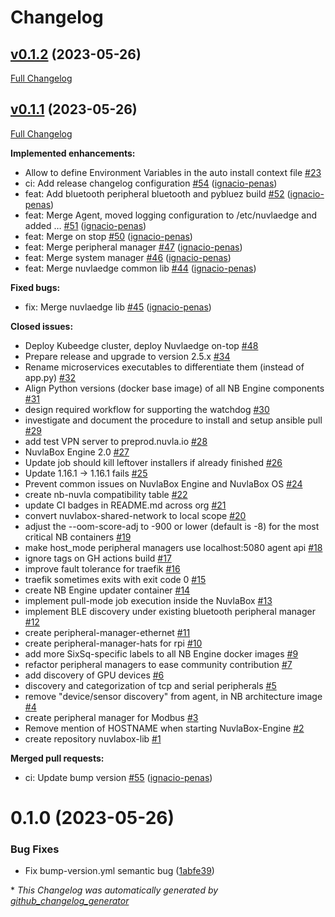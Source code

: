 # Changelog

## [v0.1.2](https://github.com/nuvlaedge/nuvlaedge/tree/v0.1.2) (2023-05-26)

[Full Changelog](https://github.com/nuvlaedge/nuvlaedge/compare/v0.1.1...v0.1.2)

## [v0.1.1](https://github.com/nuvlaedge/nuvlaedge/tree/v0.1.1) (2023-05-26)

[Full Changelog](https://github.com/nuvlaedge/nuvlaedge/compare/43891f502e3f5ae6eb4aad2689b3d19e269d0342...v0.1.1)

**Implemented enhancements:**

- Allow to define Environment Variables in the auto install context file [\#23](https://github.com/nuvlaedge/nuvlaedge/issues/23)
- ci: Add release changelog configuration [\#54](https://github.com/nuvlaedge/nuvlaedge/pull/54) ([ignacio-penas](https://github.com/ignacio-penas))
- feat: Add bluetooth peripheral bluetooth and pybluez build [\#52](https://github.com/nuvlaedge/nuvlaedge/pull/52) ([ignacio-penas](https://github.com/ignacio-penas))
- feat: Merge Agent, moved logging configuration to /etc/nuvlaedge and added … [\#51](https://github.com/nuvlaedge/nuvlaedge/pull/51) ([ignacio-penas](https://github.com/ignacio-penas))
- feat: Merge on stop [\#50](https://github.com/nuvlaedge/nuvlaedge/pull/50) ([ignacio-penas](https://github.com/ignacio-penas))
- feat: Merge peripheral manager [\#47](https://github.com/nuvlaedge/nuvlaedge/pull/47) ([ignacio-penas](https://github.com/ignacio-penas))
- feat: Merge system manager [\#46](https://github.com/nuvlaedge/nuvlaedge/pull/46) ([ignacio-penas](https://github.com/ignacio-penas))
- feat: Merge nuvlaedge common lib [\#44](https://github.com/nuvlaedge/nuvlaedge/pull/44) ([ignacio-penas](https://github.com/ignacio-penas))

**Fixed bugs:**

- fix: Merge nuvlaedge lib [\#45](https://github.com/nuvlaedge/nuvlaedge/pull/45) ([ignacio-penas](https://github.com/ignacio-penas))

**Closed issues:**

- Deploy Kubeedge cluster, deploy Nuvlaedge on-top [\#48](https://github.com/nuvlaedge/nuvlaedge/issues/48)
- Prepare release and upgrade to version 2.5.x [\#34](https://github.com/nuvlaedge/nuvlaedge/issues/34)
- Rename microservices executables to differentiate them \(instead of app.py\) [\#32](https://github.com/nuvlaedge/nuvlaedge/issues/32)
- Align Python versions \(docker base image\) of all NB Engine components [\#31](https://github.com/nuvlaedge/nuvlaedge/issues/31)
- design required workflow for supporting the watchdog [\#30](https://github.com/nuvlaedge/nuvlaedge/issues/30)
- investigate and document the procedure to install and setup ansible pull [\#29](https://github.com/nuvlaedge/nuvlaedge/issues/29)
- add test VPN server to preprod.nuvla.io [\#28](https://github.com/nuvlaedge/nuvlaedge/issues/28)
- NuvlaBox Engine 2.0 [\#27](https://github.com/nuvlaedge/nuvlaedge/issues/27)
- Update job should kill leftover installers if already finished [\#26](https://github.com/nuvlaedge/nuvlaedge/issues/26)
- Update 1.16.1 -\> 1.16.1 fails [\#25](https://github.com/nuvlaedge/nuvlaedge/issues/25)
- Prevent common issues on NuvlaBox Engine and NuvlaBox OS [\#24](https://github.com/nuvlaedge/nuvlaedge/issues/24)
- create nb-nuvla compatibility table [\#22](https://github.com/nuvlaedge/nuvlaedge/issues/22)
- update CI badges in README.md across org [\#21](https://github.com/nuvlaedge/nuvlaedge/issues/21)
- convert nuvlabox-shared-network to local scope [\#20](https://github.com/nuvlaedge/nuvlaedge/issues/20)
- adjust the --oom-score-adj to -900 or lower \(default is -8\) for the most critical NB containers [\#19](https://github.com/nuvlaedge/nuvlaedge/issues/19)
- make host\_mode peripheral managers use localhost:5080 agent api [\#18](https://github.com/nuvlaedge/nuvlaedge/issues/18)
- ignore tags on GH actions build [\#17](https://github.com/nuvlaedge/nuvlaedge/issues/17)
- improve fault tolerance for traefik [\#16](https://github.com/nuvlaedge/nuvlaedge/issues/16)
- traefik sometimes exits with exit code 0 [\#15](https://github.com/nuvlaedge/nuvlaedge/issues/15)
- create NB Engine updater container [\#14](https://github.com/nuvlaedge/nuvlaedge/issues/14)
- implement pull-mode job execution inside the NuvlaBox [\#13](https://github.com/nuvlaedge/nuvlaedge/issues/13)
- implement BLE discovery under existing bluetooth peripheral manager [\#12](https://github.com/nuvlaedge/nuvlaedge/issues/12)
- create peripheral-manager-ethernet [\#11](https://github.com/nuvlaedge/nuvlaedge/issues/11)
- create peripheral-manager-hats for rpi [\#10](https://github.com/nuvlaedge/nuvlaedge/issues/10)
- add more SixSq-specific labels to all NB Engine docker images [\#9](https://github.com/nuvlaedge/nuvlaedge/issues/9)
- refactor peripheral managers to ease community contribution [\#7](https://github.com/nuvlaedge/nuvlaedge/issues/7)
- add discovery of GPU devices [\#6](https://github.com/nuvlaedge/nuvlaedge/issues/6)
- discovery and categorization of tcp and serial peripherals [\#5](https://github.com/nuvlaedge/nuvlaedge/issues/5)
- remove "device/sensor discovery" from agent, in NB architecture image [\#4](https://github.com/nuvlaedge/nuvlaedge/issues/4)
- create peripheral manager for Modbus [\#3](https://github.com/nuvlaedge/nuvlaedge/issues/3)
- Remove mention of HOSTNAME when starting NuvlaBox-Engine [\#2](https://github.com/nuvlaedge/nuvlaedge/issues/2)
- create repository nuvlabox-lib [\#1](https://github.com/nuvlaedge/nuvlaedge/issues/1)

**Merged pull requests:**

- ci: Update bump version [\#55](https://github.com/nuvlaedge/nuvlaedge/pull/55) ([ignacio-penas](https://github.com/ignacio-penas))

# 0.1.0 (2023-05-26)


### Bug Fixes

* Fix bump-version.yml semantic bug ([1abfe39](https://github.com/nuvlaedge/nuvlaedge/commit/1abfe39e61b1e2e870cee7b881b76bf16260076a))





\* *This Changelog was automatically generated by [github_changelog_generator](https://github.com/github-changelog-generator/github-changelog-generator)*
